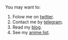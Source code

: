 You may want to:

1. Folow me on [twitter](https://twitter.com/fedya_petrakov).
2. Contact me by [telegram](https://t.me/fpetrakov).
3. Read my [blog](https://fpetrakov.ru).
4. See my [anime list](https://myanimelist.net/profile/selby66).
